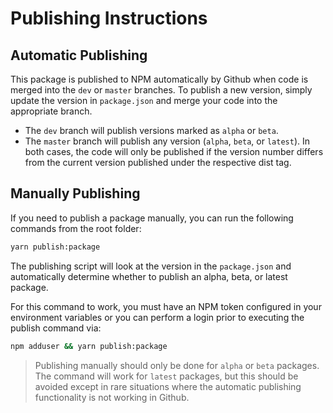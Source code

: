 # Publishing Instructions

## Automatic Publishing

This package is published to NPM automatically by Github when code is merged into the `dev` or `master` branches. To publish a new version, simply update the version in `package.json` and merge your code into the appropriate branch.

-   The `dev` branch will publish versions marked as `alpha` or `beta`.
-   The `master` branch will publish any version (`alpha`, `beta`, or `latest`).
    In both cases, the code will only be published if the version number differs from the current version published under the respective dist tag.

## Manually Publishing

If you need to publish a package manually, you can run the following commands from the root folder:

```sh
yarn publish:package
```

The publishing script will look at the version in the `package.json` and automatically determine whether to publish an alpha, beta, or latest package.

For this command to work, you must have an NPM token configured in your environment variables or you can perform a login prior to executing the publish command via:

```sh
npm adduser && yarn publish:package
```

> Publishing manually should only be done for `alpha` or `beta` packages. The command will work for `latest` packages, but this should be avoided except in rare situations where the automatic publishing functionality is not working in Github.
